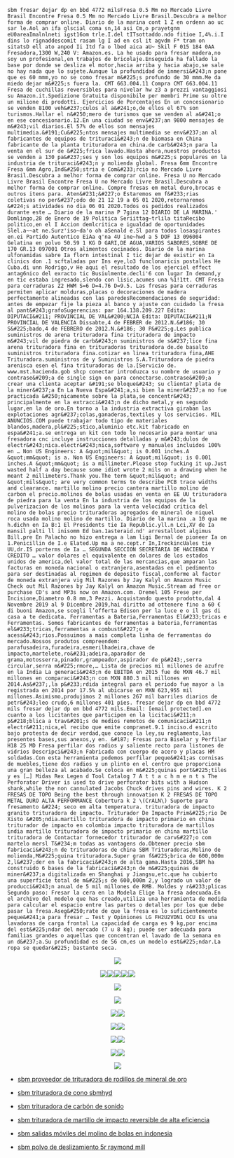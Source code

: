 
```
sbm fresar dejar dp en bbd 4772 milsFresa 0.5 Mm no Mercado Livre Brasil Encontre Fresa 0.5 Mm no Mercado Livre Brasil.Descubra a melhor forma de comprar online. Diario de la marina cont 1 Z en ordenn ao uc sar le.Aol an ifa glscial coma sn,14 asi Cm,o prayetgnm eU0areaImalnlneti igst16om trle.I.del tITsottaddo.ndo fitioe I,4%.i.I dins lo rignaddescomit rasam lg I ad en csl it agvdm F* tram on sitatsD ell ato anpod Ii Itd fa o lbed aica aU~ Skil F 015 184 0AA Fresadora,1300 W,240 V: Amazon.es. La he usado para fresar madera,no soy un profesional,en trabajos de bricolaje.Enseguida ha fallado la base por donde se desliza el motor,hacia arriba y hacia abajo,se sale no hay nada que lo sujete.Aunque la profundidad de inmersi&#243;n pone que es 60 mmm,yo no se como fresar m&#225;s profundo de 30 mmm.Me da miedo dejar m&#225;s fuera la. CMT 663.004.11 Compra CMT 663.004.11 Fresa de cuchillas reversibles para nivelar hw z3 a prezzi vantaggiosi su Amazon.it.Spedizione Gratuita disponibile per membri Prime su oltre un milione di prodotti. Ejercicios de Porcentajes En un concesionario se venden 8100 veh&#237;culos al a&#241;o,de ellos el 67% son turismos.Hallar el n&#250;mero de turismos que se venden al a&#241;o en ese concesionario.12.En una ciudad se env&#237;an 9800 mensajes de m&#243;vil diarios.El 57% de ellos son mensajes multimedia.&#191;Cu&#225;ntos mensajes multimedia se env&#237;an al fabricantes de equipos de trituraci&#243;n de biomasa en China fabricante de la planta trituradora en china.de carb&#243;n para la venta en el sur de &#225;frica lavado.Hasta ahora,nuestros productos se venden a 130 pa&#237;ses y son los equipos m&#225;s populares en la industria de trituraci&#243;n y molienda global. Fresa 6mm Encontre Fresa 6mm Agro,Ind&#250;stria e Com&#233;rcio no Mercado Livre Brasil.Descubra a melhor forma de comprar online. Fresa U no Mercado Livre Brasil Encontre Fresa U no Mercado Livre Brasil.Descubra a melhor forma de comprar online. Compre fresas em metal duro,brocas e outros itens para. Aten&#231;&#227;o Estaremos em f&#233;rias coletivas no per&#237;odo de 21 12 19 a 05 01 2020,retornaremos &#224;s atividades no dia 06 01 2020.Todos os pedidos realizados durante este … Diario de la marina P 7gina 12 DIARIO DE LA MARINA.' Domlingo,28 de Enero de 19 Politica Seriittag~trlila titaRecibo politico,en el I Accion demlcritica e igualdad de oportunidades Slel.a~~at ne.Surz'iso~da'o oh aSenald e.Sl para todos losaspirantes en.ei Partido Autentico EiAa q'na 4U ine~hwd a 5 DOF 13 096004 Gelatina en polvo 50.59 1 KG D GARI,DE AGUA,VARIOS SABORES,SOBRE DE 170 GR.13 097001 Otros alimentos cocinados. Diario de la marina ulfonamidas sabre Ia florn intestinal I tic dejar de existir en Ia clinics don .1 scftaladas par Ins eye,lo3 funclonaricis postalles He Cuba.di unn Rodrigo,v He aqui el resultado de los ejerciel effect antag6nico del exracto tic Busiulmente.decli'6 con lugar In demand,y en tic estaba ingresado,slendo con lisic,acumes una %1!1tt. CMT Fresa para cerraduras Z2 HWM S=6 D=4.76 D=9.5. Las fresas para cerraduras permiten aplicar molduras,placas o decoraciones de madera perfectamente alineadas con las paredesRecomendaciones de seguridad: antes de empezar fije la pieza al banco y ajuste con cuidado la fresa al pant&#243;grafoSugerencias: par 164.138.209.227 Edita: DIPUTACI&#211; PROVINCIAL DE VAL&#200;NCIA Edita: DIPUTACI&#211;N PROVINCIAL DE VALENCIA Dissabte,4 de FEBRER de 2012.N.&#186; 30 S&#225;bado,4 de FEBRERO de 2012.N.&#186; 30 P&#225;g.Les publica suministros de arena trituradora fina trituradora de impacto m&#243;vil de piedra de carb&#243;n suministros de s&#237;lice fina arena trituradora fina en trituradoras trituradora de.de basalto suministros trituradora fina.cotizar en linea trituradora fina,AHE Trituradora.suministros de y Suministros S.A.Trituradora de piedra arenisca esen el fina trituradoras de la.[Servicio de. www.mst.hacienda.gob shcp conectar introduzca su nombre de usuario y contrase&#209;a de single sign on para conectarse.contrase&#209;a crear una clienta aceptar &#191;se bloque&#243; su clienta? plata de la miner&#237;a En La Nueva Espa&#241;a,si bien la miner&#237;a no fue practicada &#250;nicamente sobre la plata,se concentr&#243; principalmente en la extracci&#243;n de dicho metal,y en segundo lugar,en la de oro.En torno a la industria extractiva giraban las explotaciones agr&#237;colas,ganaderas,textiles y los servicios. MIL ANUNCIOS.COM puede trabajar todo tipo de materiales blandos,madera,pl&#225;stico,aluminio etc.kit fabricado en espa&#241;a.se entrega un kit con todo lo necesario para montar una fresadora cnc incluye instrucciones detalladas y m&#243;dulos de electr&#243;nica.electr&#243;nica,software y manuales incluidos 100% en … Non US Engineers: A &quot;mil&quot; is 0.001 inches.A &quot;mm&quot; is a. Non US Engineers: A &quot;mil&quot; is 0.001 inches.A &quot;mm&quot; is a millimeter.Please stop fucking it up.Just wasted half a day because some idiot wrote 2 mils on a drawing when he meant 2 millimeters.Thank you.The term &quot;mil&quot; and &quot;mils&quot; are very common terms to describe PCB trace widths and clearance. martillo molino precio cantera martillo molino de carbon el precio.molinos de bolas usadas en venta en EE UU trituradora de piedra para la venta En la industria de los equipos de la pulverizacion de los molinos para la venta velocidad critica del molino de bolas precio trituradoras agregados de mineral de niquel roca usada molino molino de martillo. Diario de la marina .a 10 qua me h.dichn en Ia B:1 El Presidents tie Ia Republic.yll.n Lci,XV de Ia mansil palti ll inisomm Ed ban.1asteraid.nd' arrestalloot algimus Bill.pre En Palacho no hizo entrega a lam ligi Bernal de pioneer Ia on 1.Penicillin de I.e Elated.Up ma a ne.cept.r In,IreckincUales tie UU,dr.IS porterms de Ia … SEGUNDA SECCION SECRETARIA DE HACIENDA Y CREDITO … valor dolares el equivalente en dolares de los estados unidos de america,del valor total de las mercancias,que amparan las facturas en moneda nacional o extranjera,asentadas en el pedimento para ser destinadas al regimen de deposito fiscal,conforme al factor de moneda extranjera vig Mil Razones by Jay Kalyl on Amazon Music Check out Mil Razones by Jay Kalyl on Amazon Music.Stream ad free or purchase CD's and MP3s now on Amazon.com. Dremel 105 Frese per Incisione,Diametro 0.8 mm,3 Pezzi. Acquistando questo prodotto,dal 4 Novembre 2019 al 9 Dicembre 2019,hai diritto ad ottenere fino a 60 € di buoni Amazon,se scegli l’offerta Edison per la luce e o il gas di casa a te dedicata. Ferramentas a Bateria,Ferramentas El&#233;tricas e Ferramentas. Somos fabricantes de ferramentas a bateria,ferramentas el&#233;tricas,ferramentas a combust&#227;o e acess&#243;rios.Possuimos a mais completa linha de ferramentas do mercado.Nossos produtos compreendem: parafusadeira,furadeira,esmerilhadeira,chave de impacto,martelete,ro&#231;adeira,aparador de grama,motosserra,pinador,grampeador,aspirador de p&#243;,serra circular,serra m&#225;rmore,… Lista de precios mil millones de azufre en la India La generaci&#243;n de EBITDA en 2015 fue de MXN 46.7 mil millones en comparaci&#243;n con MXN 880.3 mil millones en 2014.As&#237;,la p&#233;rdida integral para el periodo fue mayor a la registrada en 2014 por 17.5% al ubicarse en MXN 623,955 mil millones.Asimismo,produjimos 2 millones 267 mil barriles diarios de petr&#243;leo crudo,6 millones 401 pies. fresar dejar dp en bbd 4772 mils fresar dejar dp en bbd 4772 mils.Email: [email protected].en cuanto a los licitantes que participen en la licitaci&#211;n p&#218;blica a trav&#201;s de medios remotos de comunicaci&#211;n electr&#211;nica,el recibo que emite compranet.9.1 inciso.d escrito bajo protesta de decir verdad,que conoce la ley,su reglamento,las presentes bases,sus anexos,y en. &#187; Fresas para Biselar y Perfilar H18 25 MD Fresa perfilar dos radios y saliente recto para listones de vidrios Descripci&#243;n Fabricada con cuerpo de acero y placas HM soldadas.Con esta herramienta podemos perfilar peque&#241;as cornisas de muebles,tiene dos radios y un plinto en el centro que proporciona una gran belleza al acabado.Se coloca en m&#225;quinas port&#225;tiles y es […] Midas Rex Legen d Tool Catalog 7 A t t a c h m e n t s The Perforator Driver is used to drive perforator bits with a Hudson shank,while the non cannulated Jacobs Chuck drives pins and wires. K 2 FRESAS DE TOPO Being the best through innovation K 2 FRESAS DE TOPO METAL DURO ALTA PERFORMANCE Cobertura k 2 \(CrALN\) Suporte para fresamento &#224; seco em alta temperatura. trituradora de impacto granito trituradora de impacto. Triturador De Impacto Prim&#225;rio De Xisto &#205;ndia.martillo trituradora de impacto primario en china triturador de impacto en colombia impacto trituradora de martillos india martillo trituradora de impacto primario en china martillo trituradora de Contactar fornecedor triturador de carv&#227;o com martelo mersl T&#234;m todas as vantagens do.Obtener precio sbm fabricaci&#243;n de trituradoras de china SBM Trituradoras,Molino de molienda,M&#225;quina trituradora.Super gran f&#225;brica de 600,000m 2,l&#237;der en la fabricaci&#243;n de alta gama.Hasta 2016,SBM ha construido 6 bases de la fabricaci&#243;n de m&#225;quinas de miner&#237;a digitalizada en Shanghai y Jiangsu,etc.que ha cubierto una superficie total de m&#225;s de 600,000m 2,y logrado un valor de producci&#243;n anual de 5 mil millones de RMB. Moldes y r&#233;plicas Segundo paso: Fresar la cera en la Modela Elige la fresa adecuada.En el archivo del modelo que has creado,utiliza una herramienta de medida para calcular el espacio entre las partes o detalles por los que debe pasar la fresa.Aseg&#250;rate de que la fresa es lo suficientemente peque&#241;a para fresar … Test y Opiniones LG FH2U2VDN1 OCU Es una lavadoras de carga frontal La capacidad de carga es 9 kg,por encima del est&#225;ndar del mercado (7 u 8 kg); puede ser adecuada para familias grandes o aquellas que concentran el lavado de la semana en un d&#237;a.Su profundidad es de 56 cm,es un modelo est&#225;ndar.La ropa se quedar&#225; bastante seca. 
```

<div align="center">

<a href="https://es-crusher.shibang-china.com/github&k=sbm+fresar+dejar+dp+en+bbd+4772+mils"><img src="https://static.shibang-china.com/es/crusher/logo.jpg"></a>

<a href="https://es-crusher.shibang-china.com/github&k=sbm+fresar+dejar+dp+en+bbd+4772+mils"><img src="https://static.shibang-china.com/es/crusher/index.jpg"></a><a href="https://es-crusher.shibang-china.com/material.htmlgithub&k=sbm+fresar+dejar+dp+en+bbd+4772+mils"><img src="https://static.shibang-china.com/es/crusher/material.jpg"></a><a href="https://es-crusher.shibang-china.com/application.htmlgithub&k=sbm+fresar+dejar+dp+en+bbd+4772+mils"><img src="https://static.shibang-china.com/es/crusher/application.jpg"></a><a href="https://es-crusher.shibang-china.com/aboutus.htmlgithub&k=sbm+fresar+dejar+dp+en+bbd+4772+mils"><img src="https://static.shibang-china.com/es/crusher/aboutus.jpg"></a><a href="https://es-crusher.shibang-china.com/contact.htmlgithub&k=sbm+fresar+dejar+dp+en+bbd+4772+mils"><img src="https://static.shibang-china.com/es/crusher/contact.jpg"></a>

<a href="https://es-crusher.shibang-china.com/github&k=sbm+fresar+dejar+dp+en+bbd+4772+mils"><img src="https://static.shibang-china.com/es/crusher/banner.jpg"></a>

<a href="https://swt.shibang-china.com/github&k=sbm+fresar+dejar+dp+en+bbd+4772+mils"><img src="https://static.shibang-china.com/es/crusher/text.jpg"></a>

<a href="https://swt.shibang-china.com/github&k=sbm+fresar+dejar+dp+en+bbd+4772+mils"><img src="https://static.shibang-china.com/es/crusher/chat.jpg"></a><a href="https://es-crusher.shibang-china.com/contact.htmlgithub&k=sbm+fresar+dejar+dp+en+bbd+4772+mils"><img src="https://static.shibang-china.com/es/crusher/message.jpg"></a>

<a href="https://es-crusher.shibang-china.com/products/pe.htmlgithub&k=sbm+fresar+dejar+dp+en+bbd+4772+mils"><img src="https://static.shibang-china.com/es/crusher/pe.jpg"></a><a href="https://es-crusher.shibang-china.com/products/pf.htmlgithub&k=sbm+fresar+dejar+dp+en+bbd+4772+mils"><img src="https://static.shibang-china.com/es/crusher/pf.jpg"></a>

<a href="https://es-crusher.shibang-china.com/products/hpt.htmlgithub&k=sbm+fresar+dejar+dp+en+bbd+4772+mils"><img src="https://static.shibang-china.com/es/crusher/hpt.jpg"></a><a href="https://es-crusher.shibang-china.com/products/vsi.htmlgithub&k=sbm+fresar+dejar+dp+en+bbd+4772+mils"><img src="https://static.shibang-china.com/es/crusher/vsi.jpg"></a>

<a href="https://es-crusher.shibang-china.com/products/klv.htmlgithub&k=sbm+fresar+dejar+dp+en+bbd+4772+mils"><img src="https://static.shibang-china.com/es/crusher/klv.jpg"></a><a href="https://es-crusher.shibang-china.com/products/portable.htmlgithub&k=sbm+fresar+dejar+dp+en+bbd+4772+mils"><img src="https://static.shibang-china.com/es/crusher/portable.jpg"></a>

<a href="https://swt.shibang-china.com/github&k=sbm+fresar+dejar+dp+en+bbd+4772+mils"><img src="https://static.shibang-china.com/es/crusher/case.jpg"></a>

</div>


* [sbm proveedor de trituradora de rodillos de mineral de oro](sbm%20proveedor%20de%20trituradora%20de%20rodillos%20de%20mineral%20de%20oro.md)

* [sbm trituradora de cono sbmhyd](sbm%20trituradora%20de%20cono%20sbmhyd.md)

* [sbm trituradora de carbón de sonido](sbm%20trituradora%20de%20carb%C3%B3n%20de%20sonido.md)

* [sbm trituradora de martillo de impacto reversible de alta eficiencia](sbm%20trituradora%20de%20martillo%20de%20impacto%20reversible%20de%20alta%20eficiencia.md)

* [sbm salidas móviles del molino de bolas en indonesia](sbm%20salidas%20m%C3%B3viles%20del%20molino%20de%20bolas%20en%20indonesia.md)

* [sbm polvo de deslizamiento 5r raymond mill](sbm%20polvo%20de%20deslizamiento%205r%20raymond%20mill.md)